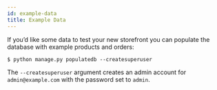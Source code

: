 ```yaml
---
id: example-data
title: Example Data
---
```


If you’d like some data to test your new storefront you can populate the database with example products and orders:

```shell-session
$ python manage.py populatedb --createsuperuser
```

The `--createsuperuser` argument creates an admin account for `admin@example.com` with the password set to `admin`.